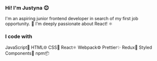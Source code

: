 ### Hi!  I'm Justyna 😊

I'm an aspiring junior frontend developer in search of my first job opportunity. 🚀 I'm deeply passionate about React! ⚛️

### I code with
JavaScript🚀 HTML🌐 CSS🎨 React⚛️ Webpack⚙️ Prettier✨ Redux🔄 Styled Components💅 npm📦

